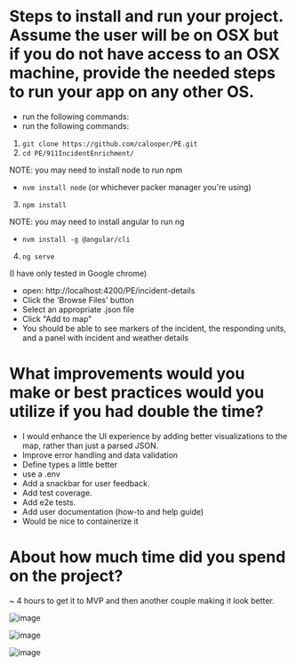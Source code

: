 
# Steps to install and run your project. Assume the user will be on OSX but if you do not have access to an OSX machine, provide the needed steps to run your app on any other OS.

- run the following commands: 
- run the following commands: 
1. `git clone https://github.com/calooper/PE.git`
2. `cd PE/911IncidentEnrichment/`


NOTE: you may need to install node to run npm
  - `nvm install node` (or whichever packer manager you're using)
3. `npm install`

NOTE: you may need to install angular to run ng
- `nvm install -g @angular/cli`
4. `ng serve`

(I have only tested in Google chrome)

- open: http://localhost:4200/PE/incident-details
- Click the 'Browse Files' button
- Select an appropriate .json file
- Click "Add to map"
- You should be able to see markers of the incident, the responding units, and a panel with incident and weather details


# What improvements would you make or best practices would you utilize if you had double the time?
- I would enhance the UI experience by adding better visualizations to the map, rather than just a parsed JSON.
- Improve error handling and data validation
- Define types a little better
- use a .env
- Add a snackbar for user feedback.
- Add test coverage.
- Add e2e tests.
- Add user documentation (how-to and help guide)
- Would be nice to containerize it


# About how much time did you spend on the project?
~ 4 hours to get it to MVP and then another couple making it look better. 

![image](https://github.com/user-attachments/assets/6d71f11f-7e00-485e-952a-02f5bf2a5126)

![image](https://github.com/user-attachments/assets/ad9a4045-4563-49e1-8d12-95dc2ec839ce)

![image](https://github.com/user-attachments/assets/60f9a11f-4aaa-45f6-bb9b-7433dc99f6bf)


